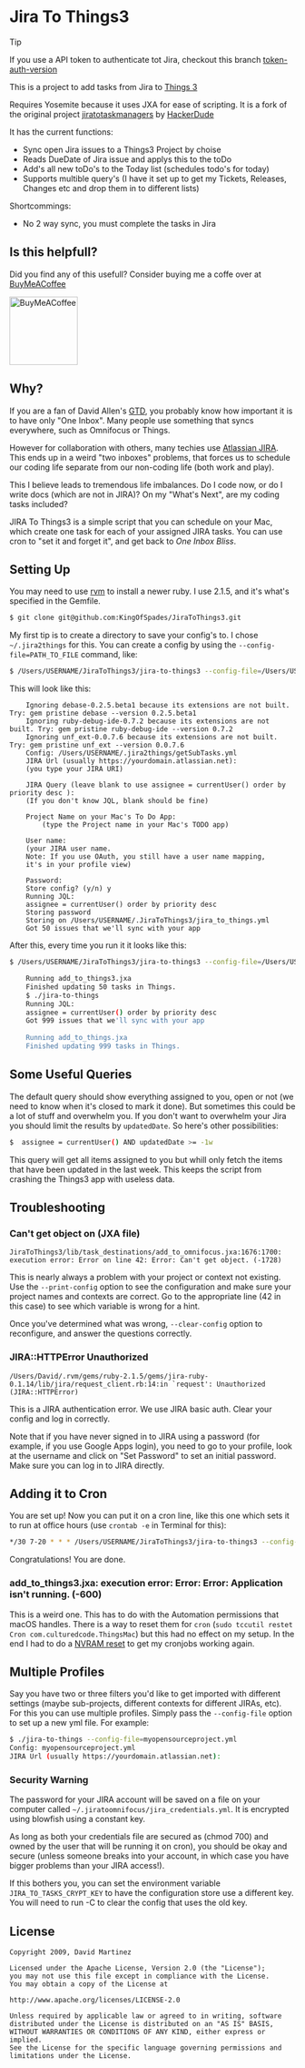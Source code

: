 # Jira To Things3

> [!TIP]
> If you use a API token to authenticate tot Jira, checkout this branch [token-auth-version](https://github.com/KingOfSpades/JiraToThings3/tree/change/token-auth-version)

This is a project to add tasks from Jira to [Things 3](https://culturedcode.com/things/)

Requires Yosemite because it uses JXA for ease of scripting. It is a fork of the original project [jiratotaskmanagers](https://github.com/hackerdude/) by [HackerDude](https://github.com/hackerdude)

It has the current functions:
- Sync open Jira issues to a Things3 Project by choise
- Reads DueDate of Jira issue and applys this to the toDo
- Add's all new toDo's to the Today list (schedules todo's for today)
- Supports multible query's (I have it set up to get my Tickets, Releases, Changes etc and drop them in to different lists)

Shortcommings:
- No 2 way sync, you must complete the tasks in Jira

## Is this helpfull?
Did you find any of this usefull? Consider buying me a coffe over at [BuyMeACoffee](https://www.buymeacoffee.com/cabenstein)

[<img src="https://cdn.buymeacoffee.com/buttons/v2/default-yellow.png" alt="BuyMeACoffee" width="120">](https://www.buymeacoffee.com/cabenstein)

## Why?

If you are a fan of David Allen's [GTD](http://gettingthingsdone.com/ "Getting Things Done"), you probably know how important it is to have only "One Inbox". Many people use something that syncs everywhere, such as Omnifocus or Things.

However for collaboration with others, many techies use [Atlassian JIRA](https://www.atlassian.com/software/jira "Atlassian JIRA Product page"). This ends up in a weird "two inboxes" problems, that forces us to schedule our coding life separate from our non-coding life (both work and play).

This I believe leads to tremendous life imbalances. Do I code now, or do I write docs (which are not in JIRA)? On my "What's Next", are my coding tasks included?

JIRA To Things3 is a simple script that you can schedule on your Mac, which create one task for each of your assigned JIRA tasks. You can use cron to "set it and forget it", and get back to *One Inbox Bliss*.

## Setting Up

You may need to use [rvm](https://rvm.io/rvm/install) to install a newer ruby. I use 2.1.5, and it's what's specified in the Gemfile.

```bash
$ git clone git@github.com:KingOfSpades/JiraToThings3.git
```

My first tip is to create a directory to save your config's to. I chose `~/.jira2things` for this. You can create a config by using the `--config-file=PATH_TO_FILE` command, like:

```bash
$ /Users/USERNAME/JiraToThings3/jira-to-things3 --config-file=/Users/USERNAME/.jira2things/getTickets.yml
```

This will look like this:
```
    Ignoring debase-0.2.5.beta1 because its extensions are not built. Try: gem pristine debase --version 0.2.5.beta1
    Ignoring ruby-debug-ide-0.7.2 because its extensions are not built. Try: gem pristine ruby-debug-ide --version 0.7.2
    Ignoring unf_ext-0.0.7.6 because its extensions are not built. Try: gem pristine unf_ext --version 0.0.7.6
    Config: /Users/USERNAME/.jira2things/getSubTasks.yml
	JIRA Url (usually https://yourdomain.atlassian.net):
    (you type your JIRA URI)

	JIRA Query (leave blank to use assignee = currentUser() order by priority desc ):
	(If you don't know JQL, blank should be fine)
	
    Project Name on your Mac's To Do App:
	    (type the Project name in your Mac's TODO app)
	
    User name:
    (your JIRA user name.
    Note: If you use OAuth, you still have a user name mapping,
    it's in your profile view)

	Password:
	Store config? (y/n) y
	Running JQL:
	assignee = currentUser() order by priority desc
	Storing password
	Storing on /Users/USERNAME/.JiraToThings3/jira_to_things.yml
	Got 50 issues that we'll sync with your app
```
After this, every time you run it it looks like this:
```bash
$ /Users/USERNAME/JiraToThings3/jira-to-things3 --config-file=/Users/USERNAME/.jira2things/getTickets.yml
```
```bash
	Running add_to_things3.jxa
	Finished updating 50 tasks in Things.
	$ ./jira-to-things
	Running JQL:
	assignee = currentUser() order by priority desc
	Got 999 issues that we'll sync with your app
	
	Running add_to_things.jxa
	Finished updating 999 tasks in Things.
```
## Some Useful Queries

The default query should show everything assigned to you, open or not (we need to know when it's closed to mark it done). But sometimes this could be a lot of stuff and overwhelm you. If you don't want to overwhelm your Jira you should limit the results by `updatedDate`. So here's other possibilities:

```bash
$  assignee = currentUser() AND updatedDate >= -1w
```

This query will get all items assigned to you but whill only fetch the items that have been updated in the last week. This keeps the script from crashing the Things3 app with useless data.

## Troubleshooting

### Can't get object on (JXA file)
``
JiraToThings3/lib/task_destinations/add_to_omnifocus.jxa:1676:1700: execution error: Error on line 42: Error: Can't get object. (-1728)
``

This is nearly always a problem with your project or context not existing. Use the `--print-config` option to see the configuration and make sure your project names and contexts are correct. Go to the appropriate line (42 in this case) to see which variable is wrong for a hint.

Once you've determined what was wrong, `--clear-config` option to reconfigure, and answer the questions correctly.

### JIRA::HTTPError Unauthorized

```
/Users/David/.rvm/gems/ruby-2.1.5/gems/jira-ruby-0.1.14/lib/jira/request_client.rb:14:in `request': Unauthorized (JIRA::HTTPError)
```

This is a JIRA authentication error. We use JIRA basic auth. Clear your config and log in correctly.

Note that if you have never signed in to JIRA using a password (for example, if you use Google Apps login), you need to go to your profile, look at the username and click on "Set Password" to set an initial password. Make sure you can log in to JIRA directly.


## Adding it to Cron

You are set up! Now you can put it on a cron line, like this one which sets it to run at office
hours (use `crontab -e` in Terminal for this):
```bash
*/30 7-20 * * * /Users/USERNAME/JiraToThings3/jira-to-things3 --config-file=/Users/USERNAME/.jira2things/getTickets.yml >> /Users/USERNAME/.jira2things/sync.log 2>&1
```
Congratulations!  You are done.

### add_to_things3.jxa: execution error: Error: Error: Application isn't running. (-600)

This is a weird one. This has to do with the Automation permissions that macOS handles. There is a way to reset them for `cron` (`sudo tccutil restet Cron com.culturedcode.ThingsMac`) but this had no effect on my setup. In the end I had to do a [NVRAM reset](https://support.apple.com/en-us/HT204063) to get my cronjobs working again.

## Multiple Profiles

Say you have two or three filters you'd like to get imported with different settings (maybe sub-projects, different contexts for different JIRAs, etc). For this you can use multiple profiles. Simply pass the `--config-file` option to set up a new yml file. For example:

```bash
$ ./jira-to-things --config-file=myopensourceproject.yml
Config: myopensourceproject.yml
JIRA Url (usually https://yourdomain.atlassian.net):
```

### Security Warning

The password for your JIRA account will be saved on a file on your computer called
`~/.jiratoomnifocus/jira_credentials.yml`. It is encrypted using blowfish using a constant key.

As long as both your credentials file are secured as (chmod 700) and owned by the user that will be running it on cron), you should be okay and secure (unless someone breaks into your account, in which case you have bigger problems than your JIRA access!).

If this bothers you, you can set the environment variable `JIRA_TO_TASKS_CRYPT_KEY` to have the configuration store use a different key. You will need to run -C to clear the config that uses the old key.

## License
```text
Copyright 2009, David Martinez

Licensed under the Apache License, Version 2.0 (the "License");
you may not use this file except in compliance with the License.
You may obtain a copy of the License at

http://www.apache.org/licenses/LICENSE-2.0

Unless required by applicable law or agreed to in writing, software
distributed under the License is distributed on an "AS IS" BASIS,
WITHOUT WARRANTIES OR CONDITIONS OF ANY KIND, either express or implied.
See the License for the specific language governing permissions and
limitations under the License.
```
